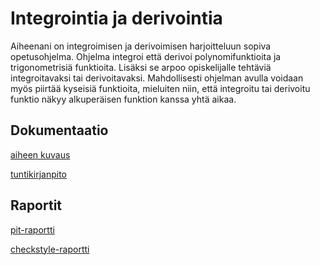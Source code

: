 ﻿# Integrointia ja derivointia

Aiheenani on integroimisen ja derivoimisen harjoitteluun sopiva opetusohjelma. Ohjelma integroi että derivoi polynomifunktioita ja trigonometrisiä funktioita. Lisäksi se arpoo opiskelijalle tehtäviä integroitavaksi tai derivoitavaksi. Mahdollisesti ohjelman avulla voidaan myös piirtää kyseisiä funktioita, mieluiten niin, että integroitu tai derivoitu funktio näkyy alkuperäisen funktion kanssa yhtä aikaa.

## Dokumentaatio

[aiheen kuvaus](dokumentaatio/aiheenKuvausJaRakenne.md)

[tuntikirjanpito](dokumentaatio/tuntikirjanpito.md)

## Raportit

[pit-raportti](http://htmlpreview.github.io/?https://github.com/mustikka2015/Integrointia/tree/master/dokumentaatio/pit/201703301707/index.html)

[checkstyle-raportti](http://htmlpreview.github.io/?https://github.com/mustikka2015/Integrointia/tree/master/dokumentaatio/checkstyle/site/checkstyle.html)
